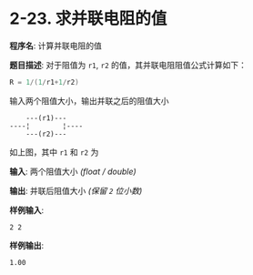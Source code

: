 # 2-23. 求并联电阻的值

**程序名**: 计算并联电阻的值

**题目描述**: 对于阻值为 `r1`, `r2` 的值，其并联电阻阻值公式计算如下：

```cpp
R = 1/(1/r1+1/r2)
```

输入两个阻值大小，输出并联之后的阻值大小

```text
    ---(r1)---
----¦        ¦----
    ---(r2)---
```

如上图，其中 `r1` 和 `r2` 为

**输入**: 两个阻值大小 *(float / double)*

**输出**: 并联后阻值大小 *(保留 `2` 位小数)*

**样例输入**:
```text
2 2
```

**样例输出**:
```text
1.00
```

